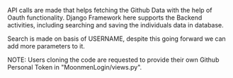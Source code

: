 API calls are made that helps fetching the Github Data with the  help of Oauth functionality. Django Framework here supports the Backend activities, including searching and saving the individuals data in database.

Search is made on basis of USERNAME, despite this going forward we can add more parameters to it.

NOTE: Users cloning the code are requested to provide their own Github Personal Token in "MoonmenLogin/views.py".
 